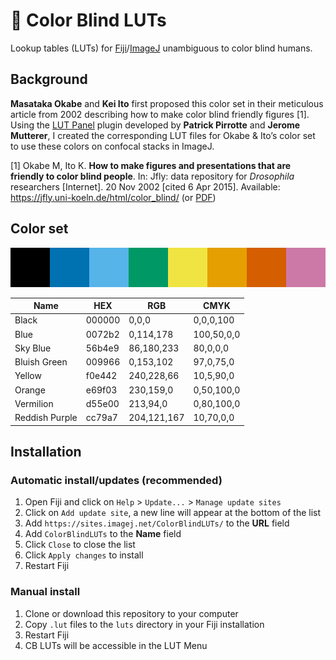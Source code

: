 # :rainbow: Color Blind LUTs

Lookup tables (LUTs) for [Fiji](https://fiji.sc/)/[ImageJ](https://imagej.github.io/) unambiguous to color blind humans.

## Background

**Masataka Okabe** and **Kei Ito** first proposed this color set in their meticulous article from 2002 describing how to make color blind friendly figures [1].
Using the [LUT Panel](http://rsb.info.nih.gov/ij/plugins/lut-panel.html) plugin developed by **Patrick Pirrotte** and **Jerome Mutterer**, I created the corresponding LUT files for Okabe & Ito’s color set to use these colors on confocal stacks in ImageJ.

[1] Okabe M, Ito K. **How to make figures and presentations that are friendly to color blind people**. In: Jfly: data repository for *Drosophila* researchers [Internet]. 20 Nov 2002 [cited 6 Apr 2015]. Available: https://jfly.uni-koeln.de/html/color_blind/ (or [PDF](https://jfly.uni-koeln.de/html/manuals/pdf/color_blind.pdf))

## Color set

![](ColorBlindLUTs.png)

| Name           | HEX    | RGB         | CMYK       |
| -------------- | ------ | ----------- | ---------- |
| Black          | 000000 | 0,0,0       | 0,0,0,100  |
| Blue           | 0072b2 | 0,114,178   | 100,50,0,0 |
| Sky Blue       | 56b4e9 | 86,180,233  | 80,0,0,0   |
| Bluish Green   | 009966 | 0,153,102   | 97,0,75,0  |
| Yellow         | f0e442 | 240,228,66  | 10,5,90,0  |
| Orange         | e69f03 | 230,159,0   | 0,50,100,0 |
| Vermilion      | d55e00 | 213,94,0    | 0,80,100,0 |
| Reddish Purple | cc79a7 | 204,121,167 | 10,70,0,0  |

## Installation

### Automatic install/updates (recommended)

1. Open Fiji and click on `Help` > `Update...` > `Manage update sites`
2. Click on `Add update site`, a new line will appear at the bottom of the list
3. Add `https://sites.imagej.net/ColorBlindLUTs/` to the **URL** field
4. Add `ColorBlindLUTs` to the **Name** field
5. Click `Close` to close the list
6. Click `Apply changes` to install
7. Restart Fiji

### Manual install

1. Clone or download this repository to your computer
2. Copy `.lut` files to the `luts` directory in your Fiji installation
3. Restart Fiji
4. CB LUTs will be accessible in the LUT Menu

